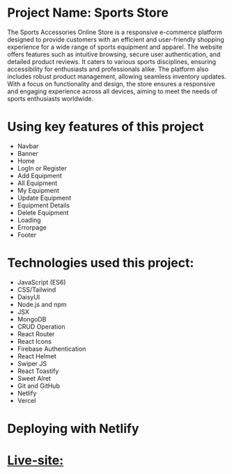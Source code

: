 # Project Name: Sports Store
The Sports Accessories Online Store is a responsive e-commerce platform designed to provide customers with an efficient and user-friendly shopping experience for a wide range of sports equipment and apparel. The website offers features such as intuitive browsing, secure user authentication, and detailed product reviews. It caters to various sports disciplines, ensuring accessibility for enthusiasts and professionals alike. The platform also includes robust product management, allowing seamless inventory updates. With a focus on functionality and design, the store ensures a responsive and engaging experience across all devices, aiming to meet the needs of sports enthusiasts worldwide.

#
# Using key features of this project
-  Navbar
- Banner
- Home
- LogIn or Register
- Add Equipment
- All Equipment
- My Equipment
- Update Equipment
- Equipment Details
- Delete Equipment
- Loading
- Errorpage
- Footer
#
# Technologies  used this project:
- JavaScript (ES6)
- CSS/Tailwind
- DaisyUI
- Node.js and npm
- JSX
- MongoDB
- CRUD Operation
- React Router
- React Icons
- Firebase Authentication
- React Helmet
- Swiper JS
- React Toastify
- Sweet Alret
- Git and GitHub
- Netlify
- Vercel


#

# Deploying with Netlify
# [Live-site: ](https://sport-equipment-store2912.netlify.app/)

